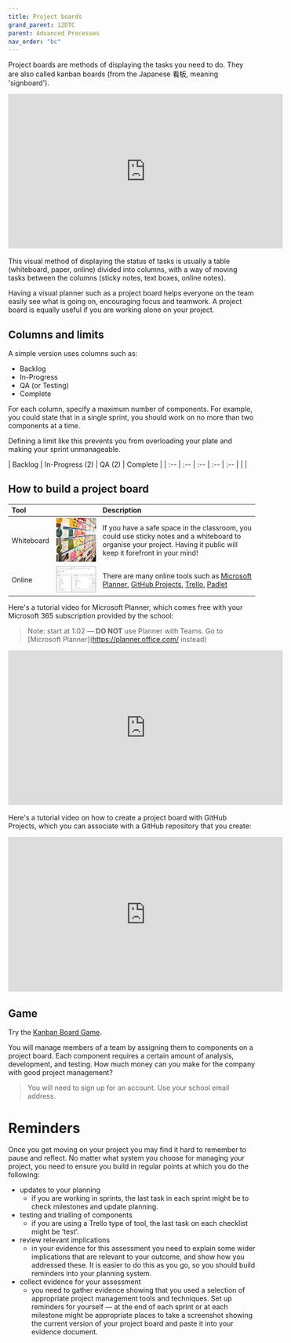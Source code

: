 ```yaml
---
title: Project boards
grand_parent: 12DTC
parent: Advanced Processes
nav_order: "bc"
---
```


Project boards are methods of displaying the tasks you need to do. They are also called kanban boards (from the Japanese 看板, meaning 'signboard').

<iframe width="560" height="315" src="https://www.youtube.com/embed/jf0tlbt9lx0" title="YouTube video player" frameborder="0" allow="accelerometer; autoplay; clipboard-write; encrypted-media; gyroscope; picture-in-picture" allowfullscreen></iframe>

This visual method of displaying the status of tasks is usually a table (whiteboard, paper, online) divided into columns, with a way of moving tasks between the columns (sticky notes, text boxes, online notes).

Having a visual planner such as a project board helps everyone on the team easily see what is going on, encouraging focus and teamwork. A project board is equally useful if you are working alone on your project.

## Columns and limits

A simple version uses columns such as:

- Backlog
- In-Progress
- QA (or Testing)
- Complete

For each column, specify a maximum number of components. For example, you could state that in a single sprint, you should work on no more than two components at a time.

Defining a limit like this prevents you from overloading your plate and making your sprint unmanageable.

| Backlog | In-Progress (2) | QA (2) | Complete |
| :-- | :-- | :-- | :-- | :-- |
| |

## How to build a project board

| Tool | | Description |
| :-- | :-: | :-- |
| Whiteboard | ![Whiteboard](img/planning_whiteboard.png) | If you have a safe space in the classroom, you could use sticky notes and a whiteboard to organise your project. Having it public will keep it forefront in your mind! |
| Online | ![Online](img/planning_online.png) | There are many online tools such as [Microsoft Planner](https://planner.office.com/), [GitHub Projects](https://docs.github.com/en/issues/organizing-your-work-with-project-boards/managing-project-boards/creating-a-project-board), [Trello](https://trello.com), [Padlet](https://padlet.com) |

Here's a tutorial video for Microsoft Planner, which comes free with your Microsoft 365 subscription provided by the school:

> Note: start at 1:02 — **DO NOT** use Planner with Teams. Go to [Microsoft Planner](https://planner.office.com/ instead)

<iframe width="560" height="315" src="https://www.youtube.com/embed/y2w4nduCop0?start=62" title="YouTube video player" frameborder="0" allow="accelerometer; autoplay; clipboard-write; encrypted-media; gyroscope; picture-in-picture" allowfullscreen></iframe>

Here's a tutorial video on how to create a project board with GitHub Projects, which you can associate with a GitHub repository that you create:

<iframe width="560" height="315" src="https://www.youtube.com/embed/YVFa5VljCDY" title="YouTube video player" frameborder="0" allow="accelerometer; autoplay; clipboard-write; encrypted-media; gyroscope; picture-in-picture" allowfullscreen></iframe>

## Game

Try the [Kanban Board Game](http://www.kanbanboardgame.com).

You will manage members of a team by assigning them to components on a project board. Each component requires a certain amount of analysis, development, and testing. How much money can you make for the company with good project management?

> You will need to sign up for an account. Use your school email address.

# Reminders 

Once you get moving on your project you may find it hard to remember to pause and reflect. No matter what system you choose for managing your project, you need to ensure you build in regular points at which you do the following:  

- updates to your planning
    - if you are working in sprints, the last task in each sprint might be to check milestones and update planning. 
- testing and trialling of components
    - if you are using a Trello type of tool, the last task on each checklist might be ‘test’. 
- review relevant implications
    - in your evidence for this assessment you need to explain some wider implications that are relevant to your outcome, and show how you addressed these. It is easier to do this as you go, so you should build reminders into your planning system. 
- collect evidence for your assessment
    - you need to gather evidence showing that you used a selection of appropriate project management tools and techniques. Set up reminders for yourself — at the end of each sprint or at each milestone might be appropriate places to take a screenshot showing the current version of your project board and paste it into your evidence document.  